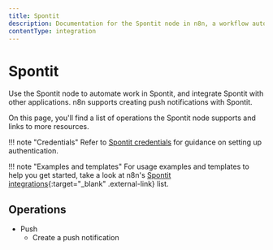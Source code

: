 ```yaml
---
title: Spontit
description: Documentation for the Spontit node in n8n, a workflow automation platform. Includes details of operations and configuration, and links to examples and credentials information.
contentType: integration
---
```


# Spontit

Use the Spontit node to automate work in Spontit, and integrate Spontit with other applications. n8n supports creating push notifications with Spontit. 

On this page, you'll find a list of operations the Spontit node supports and links to more resources.

!!! note "Credentials"
    Refer to [Spontit credentials](/integrations/builtin/credentials/spontit/) for guidance on setting up authentication. 

!!! note "Examples and templates"
    For usage examples and templates to help you get started, take a look at n8n's [Spontit integrations](https://n8n.io/integrations/spontit/){:target="_blank" .external-link} list.


## Operations

* Push
    * Create a push notification
